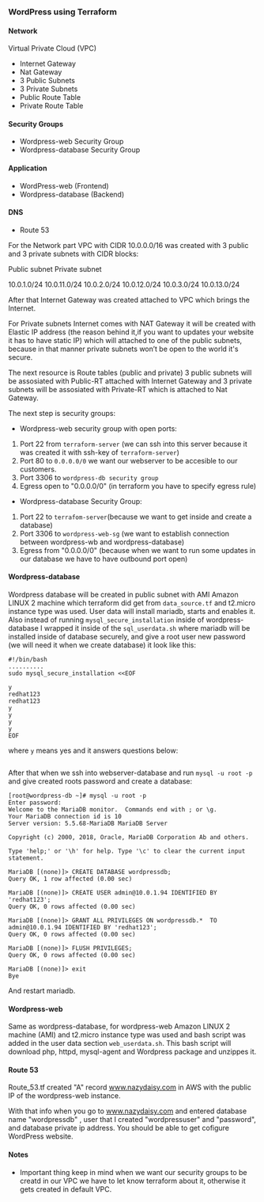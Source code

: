 ### WordPress using Terraform

#### Network
Virtual Private Cloud (VPC)

- Internet Gateway
- Nat Gateway
- 3 Public Subnets
- 3 Private Subnets
- Public Route Table
- Private Route Table

#### Security Groups

- Wordpress-web Security Group
- Wordpress-database Security Group

#### Application

- WordPress-web (Frontend)
- Wordpress-database (Backend)

#### DNS

- Route 53

For the Network  part VPC with CIDR 10.0.0.0/16 was created with 3 public and 3 private subnets with CIDR blocks:

Public subnet      Private subnet 

10.0.1.0/24        10.0.11.0/24
10.0.2.0/24        10.0.12.0/24
10.0.3.0/24        10.0.13.0/24

After that Internet Gateway was created attached to VPC which brings the Internet.

For Private subnets Internet comes with NAT Gateway it will be created with Elastic IP address (the reason behind it,if you want to updates your website it has to have static IP) which will attached to one of the public subnets, because in that manner private subnets won’t be open to the world it's secure.

The next resource is Route tables (public and private) 3 public subnets will be assosiated with Public-RT attached with Internet Gateway and 3 private subnets will be assosiated with Private-RT which is attached to Nat Gateway.

The next step is security groups:

- Wordpress-web security group with open ports:

1. Port 22 from ```terraform-server``` (we can ssh into this server because it was created it with ssh-key of ```terraform-server```)
2. Port 80 to ```0.0.0.0/0``` we want our webserver to be accesible to our customers.
3. Port 3306 to ```wordpress-db security group```
4. Egress open to "0.0.0.0/0" (in terraform you have to specify egress rule)

- Wordpress-database Security Group:

1. Port 22 to ```terrafom-server```(because we want to get inside and create a database)
2. Port 3306 to ```wordpress-web-sg``` (we want to establish connection between wordpress-wb and wordpress-database)
3. Egress from "0.0.0.0/0" (because when we want to run some updates in our database we have to have outbound port open)

#### Wordpress-database 

Wordpress database will be created in public subnet with AMI Amazon LINUX 2 machine which terraform did get from ```data_source.tf``` and t2.micro instance type was used. User data will install mariadb, starts and enables it. Also instead of running ```mysql_secure_installation``` inside of wordpress-database I wrapped it inside of the ```sql_userdata.sh``` where mariadb will be installed inside of database securely, and give a root user new password (we will need it when we create database) it look like this: 
```
#!/bin/bash 
..........
sudo mysql_secure_installation <<EOF

y
redhat123
redhat123
y
y
y
y
EOF
```
where ```y``` means yes and it answers questions below:
```

```

After that when we ssh into webserver-database and run ```mysql -u root -p``` and give created roots password and create a database:
```
[root@wordpress-db ~]# mysql -u root -p
Enter password: 
Welcome to the MariaDB monitor.  Commands end with ; or \g.
Your MariaDB connection id is 10
Server version: 5.5.68-MariaDB MariaDB Server

Copyright (c) 2000, 2018, Oracle, MariaDB Corporation Ab and others.

Type 'help;' or '\h' for help. Type '\c' to clear the current input statement.

MariaDB [(none)]> CREATE DATABASE wordpressdb;
Query OK, 1 row affected (0.00 sec)

MariaDB [(none)]> CREATE USER admin@10.0.1.94 IDENTIFIED BY 'redhat123';
Query OK, 0 rows affected (0.00 sec)

MariaDB [(none)]> GRANT ALL PRIVILEGES ON wordpressdb.*  TO admin@10.0.1.94 IDENTIFIED BY 'redhat123';
Query OK, 0 rows affected (0.00 sec)

MariaDB [(none)]> FLUSH PRIVILEGES;
Query OK, 0 rows affected (0.00 sec)

MariaDB [(none)]> exit
Bye
```
And restart mariadb.

#### Wordpress-web

Same as wordpress-database, for wordpress-web Amazon LINUX 2 machine (AMI) and t2.micro instance type was used and bash script was added in the user data section ```web_userdata.sh```. This bash script will download php, httpd, mysql-agent and Wordpress package and unzippes it.

#### Route 53

Route_53.tf created "A" record www.nazydaisy.com in AWS with the public IP of the wordpress-web instance.

With that info  when  you go to www.nazydaisy.com and entered database name "wordpressdb" , user that I created "wordpressuser" and "password", and database private ip address. You should be able to get cofigure WordPress website.

#### Notes

- Important thing keep in mind when we want our security groups to be creatd in our VPC we have to let know terraform about it, otherwise it gets created in default VPC.


